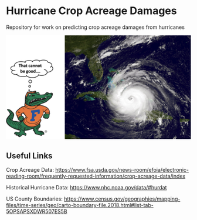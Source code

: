 # Hurricane Crop Acreage Damages
Repository for work on predicting crop acreage damages from hurricanes

![alt text](https://raw.githubusercontent.com/JackOgozaly/Hurricane_Crop_Acreage/main/images/Gator_Readme.png)


## Useful Links

Crop Acreage Data:
https://www.fsa.usda.gov/news-room/efoia/electronic-reading-room/frequently-requested-information/crop-acreage-data/index

Historical Hurricane Data: https://www.nhc.noaa.gov/data/#hurdat

US County Boundaries: https://www.census.gov/geographies/mapping-files/time-series/geo/carto-boundary-file.2018.html#list-tab-5OPSAPSXDWR507ES5B



